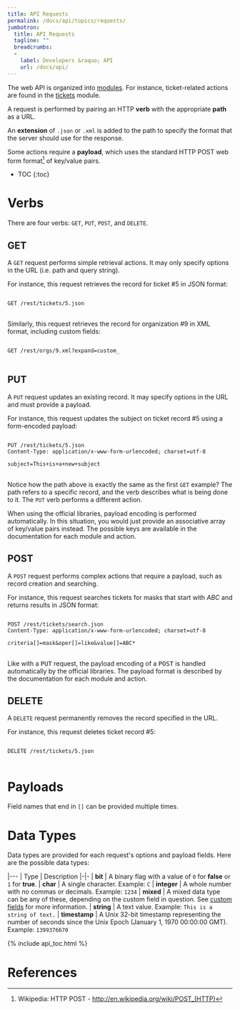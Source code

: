 ```yaml
---
title: API Requests
permalink: /docs/api/topics/requests/
jumbotron:
  title: API Requests
  tagline: ""
  breadcrumbs:
  -
    label: Developers &raquo; API
    url: /docs/api/
---
```


The web API is organized into [modules](/docs/api/#modules).  For instance, ticket-related actions are found in the [tickets](/docs/api/modules/tickets/) module.

A request is performed by pairing an HTTP **verb** with the appropriate **path** as a URL.

An **extension** of `.json` or `.xml` is added to the path to specify the format that the server should use for the response.

Some actions require a **payload**, which uses the standard HTTP POST web form format[^http-post] of key/value pairs.

* TOC
{:toc}

# Verbs

There are four verbs: `GET`, `PUT`, `POST`, and `DELETE`.

## GET

A `GET` request performs simple retrieval actions.  It may only specify options in the URL (i.e. path and query string).

For instance, this request retrieves the record for ticket #5 in JSON format:

<pre>
<code class="language-http">
GET /rest/tickets/5.json
</code>
</pre>

Similarly, this request retrieves the record for organization #9 in XML format, including custom fields:

<pre>
<code class="language-http">
GET /rest/orgs/9.xml?expand=custom_
</code>
</pre>

## PUT

A `PUT` request updates an existing record.  It may specify options in the URL and must provide a payload.

For instance, this request updates the subject on ticket record #5 using a form-encoded payload:

<pre>
<code class="language-http">
PUT /rest/tickets/5.json
Content-Type: application/x-www-form-urlencoded; charset=utf-8

subject=This+is+a+new+subject
</code>
</pre>

Notice how the path above is exactly the same as the first `GET` example?  The path refers to a specific record, and the verb describes what is being done to it.  The `PUT` verb performs a different action.

<div class="cerb-box note"><p>
	When using the official libraries, payload encoding is performed automatically.  In this situation, you would just provide an associative array of key/value pairs instead.  The possible keys are available in the documentation for each module and action.
</p></div>

## POST

A `POST` request performs complex actions that require a payload, such as record creation and searching.

For instance, this request searches tickets for masks that start with *ABC* and returns results in JSON format:

<pre>
<code class="language-http">
POST /rest/tickets/search.json
Content-Type: application/x-www-form-urlencoded; charset=utf-8

criteria[]=mask&oper[]=like&value[]=ABC*
</code>
</pre>

<div class="cerb-box note"><p>
	Like with a <tt>PUT</tt> request, the payload encoding of a <tt>POST</tt> is handled automatically by the official libraries.  The payload format is described by the documentation for each module and action.
</p></div>

## DELETE

A `DELETE` request permanently removes the record specified in the URL.

For instance, this request deletes ticket record #5:

<pre>
<code class="language-http">
DELETE /rest/tickets/5.json
</code>
</pre>

# Payloads

Field names that end in `[]` can be provided multiple times.

# Data Types

Data types are provided for each request's options and payload fields.  Here are the possible data types:

|---
| Type | Description
|-|-
| **bit** | A binary flag with a value of `0` for **false** or `1` for **true**.
| **char** | A single character. Example: `C`
| **integer** | A whole number with no commas or decimals. Example: `1234`
| **mixed** | A mixed data type can be any of these, depending on the custom field in question. See [custom fields](/docs/api/topics/custom-fields/) for more information.
| **string** | A text value. Example: `This is a string of text.`
| **timestamp** | A Unix 32-bit timestamp representing the number of seconds since the Unix Epoch (January 1, 1970 00:00:00 GMT). Example: `1399376670`

{% include api_toc.html %}

# References

[^http-post]: Wikipedia: HTTP POST - <http://en.wikipedia.org/wiki/POST_(HTTP)>